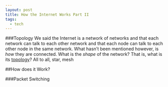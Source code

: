 ```yaml
---
layout: post
title: How the Internet Works Part II
tags:
  - tech
---
```


###Topology
We said the Internet is a network of networks and that each network can talk to each other network and that each node can talk to each other node in the same network.  What hasn’t been mentioned however, is *how* they are connected.  What is the <em>shape</em> of the network?  That is, what is its [topology](https://en.wikipedia.org/wiki/Network_topology)?
All to all, star, mesh

##How does it Work?

###Packet Switching
